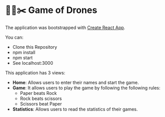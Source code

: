 # 🐚📄✂️ Game of Drones 

The application was bootstrapped with [Create React App](https://github.com/facebookincubator/create-react-app).

You can:
* Clone this Repository
* npm install
* npm start
* See localhost:3000

This application has 3 views:
- **Home**: Allows users to enter their names and start the game.
- **Game**: It allows users to play the game by following the following rules:
  - Paper beats Rock
  - Rock beats scissors
  - Scissors beat Paper
- **Statistics**: Allows users to read the statistics of their games.